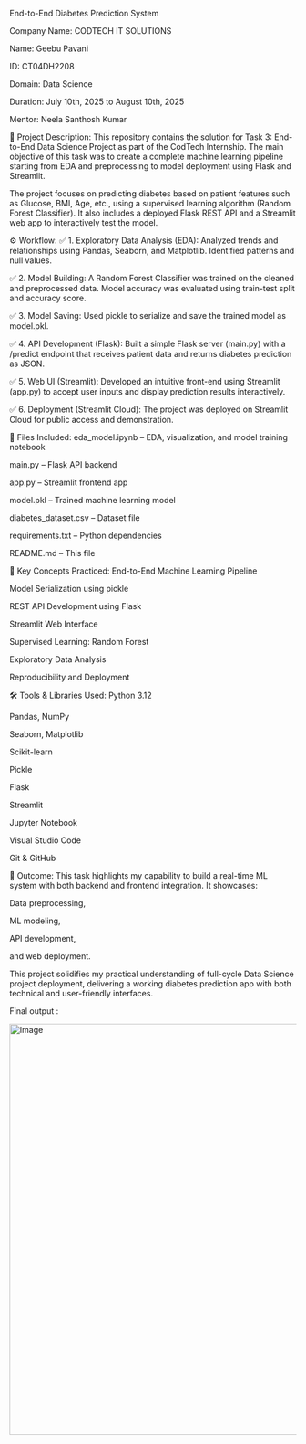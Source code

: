 End-to-End Diabetes Prediction System

Company Name: CODTECH IT SOLUTIONS

Name: Geebu Pavani

ID: CT04DH2208

Domain: Data Science

Duration: July 10th, 2025 to August 10th, 2025

Mentor: Neela Santhosh Kumar

📝 Project Description:
This repository contains the solution for Task 3: End-to-End Data Science Project as part of the CodTech Internship. The main objective of this task was to create a complete machine learning pipeline starting from EDA and preprocessing to model deployment using Flask and Streamlit.

The project focuses on predicting diabetes based on patient features such as Glucose, BMI, Age, etc., using a supervised learning algorithm (Random Forest Classifier). It also includes a deployed Flask REST API and a Streamlit web app to interactively test the model.

⚙️ Workflow:
✅ 1. Exploratory Data Analysis (EDA):
Analyzed trends and relationships using Pandas, Seaborn, and Matplotlib. Identified patterns and null values.

✅ 2. Model Building:
A Random Forest Classifier was trained on the cleaned and preprocessed data. Model accuracy was evaluated using train-test split and accuracy score.

✅ 3. Model Saving:
Used pickle to serialize and save the trained model as model.pkl.

✅ 4. API Development (Flask):
Built a simple Flask server (main.py) with a /predict endpoint that receives patient data and returns diabetes prediction as JSON.

✅ 5. Web UI (Streamlit):
Developed an intuitive front-end using Streamlit (app.py) to accept user inputs and display prediction results interactively.

✅ 6. Deployment (Streamlit Cloud):
The project was deployed on Streamlit Cloud for public access and demonstration.

📁 Files Included:
eda_model.ipynb – EDA, visualization, and model training notebook

main.py – Flask API backend

app.py – Streamlit frontend app

model.pkl – Trained machine learning model

diabetes_dataset.csv – Dataset file

requirements.txt – Python dependencies

README.md – This file

🧠 Key Concepts Practiced:
End-to-End Machine Learning Pipeline

Model Serialization using pickle

REST API Development using Flask

Streamlit Web Interface

Supervised Learning: Random Forest

Exploratory Data Analysis

Reproducibility and Deployment

🛠 Tools & Libraries Used:
Python 3.12

Pandas, NumPy

Seaborn, Matplotlib

Scikit-learn

Pickle

Flask

Streamlit

Jupyter Notebook

Visual Studio Code

Git & GitHub

🚀 Outcome:
This task highlights my capability to build a real-time ML system with both backend and frontend integration. It showcases:

Data preprocessing,

ML modeling,

API development,

and web deployment.

This project solidifies my practical understanding of full-cycle Data Science project deployment, delivering a working diabetes prediction app with both technical and user-friendly interfaces.


Final output : 

<img width="1366" height="720" alt="Image" src="https://github.com/user-attachments/assets/d43838e1-38fe-4d2a-83a4-5e056f2acbf4" />

